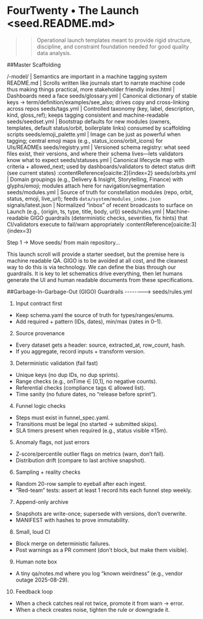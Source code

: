 # FourTwenty • The Launch <seed.README.md>

>>Operational launch templates meant to provide rigid structure, discipline, and constraint foundation needed for good quality data analysis.

##Master Scaffolding
           
/<launch>-model/ | Semantics are important in a machine tagging system
README.md | Scrolls written like journals start to narrate machine code thus making things practical, more stakeholder friendly
index.html | Dashboards need a face
seeds/glossary.yml | Canonical dictionary of stable keys → term/definition/examples/see_also; drives copy and cross-linking across repos
seeds/tags.yml | Controlled taxonomy (key, label, description, kind, gloss_ref); keeps tagging consistent and machine-readable
seeds/seedset.yml | Bootstrap defaults for new modules (owners, templates, default status/orbit, boilerplate links) consumed by scaffolding scripts
seeds/emoji_palette.yml | Image can be just as powerful when tagging; central emoji maps (e.g., status_icons/orbit_icons) for UIs/READMEs
seeds/registry.yml | Versioned schema registry: what seed files exist, their versions, and where their schema lives—lets validators know what to expect
seeds/statuses.yml | Canonical lifecycle map with criteria + allowed_next; used by dashboards/validators to detect status drift (see current states) :contentReference[oaicite:2]{index=2}
seeds/orbits.yml | Domain groupings (e.g., Delivery & Insight, Storytelling, Finance) with glyphs/emoji; modules attach here for navigation/segmentation
seeds/modules.yml | Source of truth for constellation modules (repo, orbit, status, emoji, live_url); feeds `data/system/modules_index.json`
signals/latest.json | Normalized “inbox” of recent broadcasts to surface on Launch (e.g., {origin, ts, type, title, body, url})
seeds/rules.yml | Machine-readable GIGO guardrails (deterministic checks, severities, fix hints) that CI/validators execute to fail/warn appropriately :contentReference[oaicite:3]{index=3}

Step 1 -> Move seeds/ from main repository...

This launch scroll will provide a starter seedset, but the premise here is machine readable QA.  GIGO is to be avoided at all cost, and the cleanest way to do this is via technology.  We can define the bias through our guardrails.  It is key to let schematics drive everything, then let humans generate the UI and human readable documents from these specifications.

##Garbage-In-Garbage-Out (GIGO) Guardrails --------> seeds/rules.yml
1) Input contract first
- Keep schema.yaml the source of truth for types/ranges/enums.
- Add required + pattern (IDs, dates), min/max (rates in 0–1).

2) Source provenance
- Every dataset gets a header: source, extracted_at, row_count, hash.
- If you aggregate, record inputs + transform version.

3) Deterministic validation (fail fast)
- Unique keys (no dup IDs, no dup sprints).
- Range checks (e.g., onTime ∈ [0,1], no negative counts).
- Referential checks (compliance tags ∈ allowed list).
- Time sanity (no future dates, no “release before sprint”).

4) Funnel logic checks
- Steps must exist in funnel_spec.yaml.
- Transitions must be legal (no started → submitted skips).
- SLA timers present when required (e.g., status visible ≤15m).

5) Anomaly flags, not just errors
- Z-score/percentile outlier flags on metrics (warn, don’t fail).
- Distribution drift (compare to last archive snapshot).

6) Sampling + reality checks
- Random 20-row sample to eyeball after each ingest.
- “Red-team” tests: assert at least 1 record hits each funnel step weekly.

7) Append-only archive
- Snapshots are write-once; supersede with versions, don’t overwrite.
- MANIFEST with hashes to prove immutability.

8) Small, loud CI
- Block merge on deterministic failures.
- Post warnings as a PR comment (don’t block, but make them visible).

9) Human note box
- A tiny qa/notes.md where you log “known weirdness” (e.g., vendor outage 2025-08-29).

10) Feedback loop
- When a check catches real rot twice, promote it from warn → error.
- When a check creates noise, tighten the rule or downgrade it.
